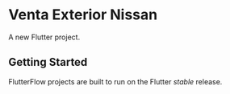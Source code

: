 # Venta Exterior Nissan

A new Flutter project.

## Getting Started

FlutterFlow projects are built to run on the Flutter _stable_ release.
